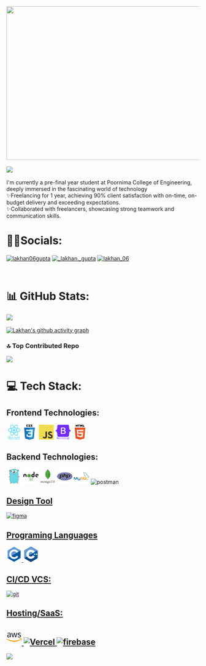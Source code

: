 <img src="https://user-images.githubusercontent.com/74038190/225813708-98b745f2-7d22-48cf-9150-083f1b00d6c9.gif" height="400" width="1000"/>
<p >
<img src="https://readme-typing-svg.demolab.com/?lines=Full-stack%20web%20developer;Experienced%20Frontend%20Developer;Freelancing%20For%201%20year%20&font=Fira%20Code&width=440&height=45&color=4B70C5&pause=1000&size=30" />
</p>
I'm currently a pre-final year student at Poornima College of Engineering, deeply immersed in the fascinating world of technology<br>✨Freelancing for 1 year, achieving 90% client satisfaction with on-time, on-budget delivery and exceeding expectations.<br>✨Collaborated with freelancers, showcasing strong teamwork and communication skills.<br>

# 🧑‍💻Socials:
<p align="left">
<a href="https://linkedin.com/in/lakhan06gupta" target="blank"><img align="center" src="https://raw.githubusercontent.com/rahuldkjain/github-profile-readme-generator/master/src/images/icons/Social/linked-in-alt.svg" alt="lakhan06gupta" height="30" width="40" /></a>
<a href="https://instagram.com/_lakhan._gupta" target="blank"><img align="center" src="https://raw.githubusercontent.com/rahuldkjain/github-profile-readme-generator/master/src/images/icons/Social/instagram.svg" alt="_lakhan._gupta" height="30" width="40" /></a>
<a href="https://www.leetcode.com/lakhan_06" target="blank"><img align="center" src="https://raw.githubusercontent.com/rahuldkjain/github-profile-readme-generator/master/src/images/icons/Social/leet-code.svg" alt="lakhan_06" height="30" width="40" /></a>
</p>
<br>
     
# 📊 GitHub Stats:

![](https://github-readme-streak-stats.herokuapp.com/?user=lakhan06&theme=dark&hide_border=false)<br/>

[![Lakhan's github activity graph](https://github-readme-activity-graph.vercel.app/graph?username=lakhan06&bg_color=0d1117&color=ffffff&line=70a5fd&point=0f4cd1&area=true&hide_border=true)](https://github.com/lakhan06/github-readme-activity-graph)

### 🔝 Top Contributed Repo
![](https://github-contributor-stats.vercel.app/api?username=lakhan06&limit=5&theme=dark&combine_all_yearly_contributions=true)

# 💻 Tech Stack:
## Frontend Technologies:
<img src="https://raw.githubusercontent.com/devicons/devicon/master/icons/react/react-original-wordmark.svg" alt="react" width="40" height="40"/><img src="https://raw.githubusercontent.com/devicons/devicon/master/icons/css3/css3-original-wordmark.svg" alt="css3" width="40" height="40"/>  <img src="https://raw.githubusercontent.com/devicons/devicon/master/icons/javascript/javascript-original.svg" alt="javascript" width="40" height="40"/>  <img src="https://raw.githubusercontent.com/devicons/devicon/master/icons/bootstrap/bootstrap-plain-wordmark.svg" alt="bootstrap" width="40" height="40"/>  <img src="https://raw.githubusercontent.com/devicons/devicon/master/icons/html5/html5-original-wordmark.svg" alt="html5" width="40" height="40"/>
 ## Backend Technologies:
<img src="https://raw.githubusercontent.com/devicons/devicon/master/icons/go/go-original.svg" alt="go" width="40" height="40"/> <img src="https://raw.githubusercontent.com/devicons/devicon/master/icons/nodejs/nodejs-original-wordmark.svg" alt="nodejs" width="40" height="40"/>  <img src="https://raw.githubusercontent.com/devicons/devicon/master/icons/mongodb/mongodb-original-wordmark.svg" alt="mongodb" width="40" height="40"/>   <img src="https://raw.githubusercontent.com/devicons/devicon/master/icons/php/php-original.svg" alt="php" width="40" height="40"/> <img src="https://raw.githubusercontent.com/devicons/devicon/master/icons/mysql/mysql-original-wordmark.svg" alt="mysql" width="40" height="40"/> <img src="https://www.vectorlogo.zone/logos/getpostman/getpostman-icon.svg" alt="postman" width="40" height="40"/> </a> <a href="https://reactjs.org/" target="_blank" rel="noreferrer">
 ## Design Tool
<img src="https://www.vectorlogo.zone/logos/figma/figma-icon.svg" alt="figma" width="40" height="40"/>

## Programing Languages
<img src="https://raw.githubusercontent.com/devicons/devicon/master/icons/c/c-original.svg" alt="c" width="40" height="40"/> <img src="https://raw.githubusercontent.com/devicons/devicon/master/icons/cplusplus/cplusplus-original.svg" alt="cplusplus" width="40" height="40"/>
 
##  CI/CD VCS:
 <img src="https://www.vectorlogo.zone/logos/git-scm/git-scm-icon.svg" alt="git" width="40" height="40"/>
 
## Hosting/SaaS:
 <img src="https://raw.githubusercontent.com/devicons/devicon/master/icons/amazonwebservices/amazonwebservices-original-wordmark.svg" alt="aws" width="40" height="40"/> </a> <a href="https://getbootstrap.com" target="_blank" rel="noreferrer">  ![Vercel](https://img.shields.io/badge/vercel-%23000000.svg?style=for-the-badge&logo=vercel&logoColor=white) <img src="https://www.vectorlogo.zone/logos/firebase/firebase-icon.svg" alt="firebase" width="40" height="40"/> 
---
[![](https://visitcount.itsvg.in/api?id=lakhan06&label=Profile%20Views&color=12&icon=0&pretty=true)](https://visitcount.itsvg.in)
